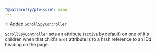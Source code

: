 ```yaml
---
"@patternfly/pfe-core": minor
---
```


✨ Added `ScrollSpyController`

`ScrollSpyController` sets an attribute (`active` by default) on one of it's
children when that child's `href` attribute is to a hash reference to an IDd
heading on the page.
